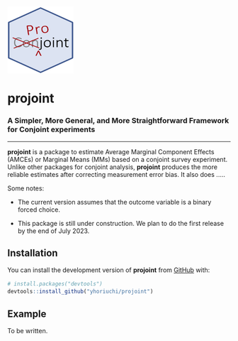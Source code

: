 # <img src="man/figures/projoint.png" align="center" width="150" height="150" />

# projoint

### A Simpler, More General, and More Straightforward Framework for Conjoint experiments

---

**projoint** is a package to estimate Average Marginal Component Effects (AMCEs) or Marginal Means (MMs) based on a conjoint survey experiment. Unlike other packages for conjoint analysis, **projoint** produces the more reliable estimates after correcting measurement error bias. It also does ..... 


Some notes:

* The current version assumes that the outcome variable is a binary forced choice.

* This package is still under construction. We plan to do the first release by the end of July 2023.


## Installation

You can install the development version of **projoint** from [GitHub](https://github.com/) with:

``` r
# install.packages("devtools")
devtools::install_github("yhoriuchi/projoint")
```

## Example

To be written. 

